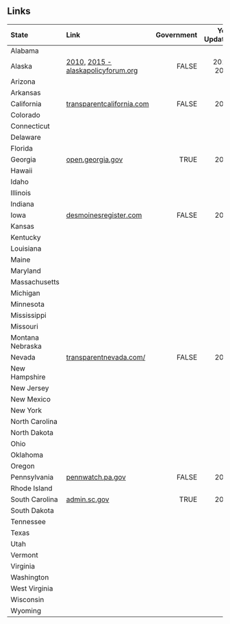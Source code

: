 ## Links
| State | Link | Government | Year Updated |
|:--------------------------|:-----------------------|---------:|-----:|
|Alabama | | | |
|Alaska |  [2010,](http://publicpayroll.alaskapolicyforum.org/) [2015 - alaskapolicyforum.org](http://alaskapolicyforum.org/2017/04/state-of-alaska-payroll-for-fiscal-year-2015-just-released/)| FALSE | 2010, 2015 |
|Arizona | | | |
|Arkansas | | | |
|California |[transparentcalifornia.com](http://transparentcalifornia.com/) | FALSE |2016 |
|Colorado | | | |
|Connecticut | | | |
|Delaware | | | |
|Florida | | | |
|Georgia| [open.georgia.gov](http://www.open.georgia.gov/index.html)  | TRUE | 2017 |
|Hawaii | | | |
|Idaho | | | |
|Illinois | | | |
|Indiana | | | |
|Iowa | [desmoinesregister.com](http://db.desmoinesregister.com/state-salaries-for-iowa) | FALSE | 2017 |
|Kansas | | | |
|Kentucky | | | |
|Louisiana | | | |
|Maine | | | |
|Maryland | | | |
|Massachusetts | | | |
|Michigan | | | |
|Minnesota | | | |
|Mississippi | | | |
|Missouri | | | |
|Montana Nebraska | | | |
|Nevada |[transparentnevada.com/](http://transparentnevada.com/) | FALSE | 2016 |
|New Hampshire | | | |
|New Jersey | | | |
|New Mexico | | | |
|New York | | | |
|North Carolina | | | |
|North Dakota | | | |
|Ohio | | | |
|Oklahoma | | | |
|Oregon | | | |
|Pennsylvania | [pennwatch.pa.gov](http://pennwatch.pa.gov/employees/Pages/Employee-Salaries.aspx)| FALSE | 2017 |
|Rhode Island | | | |
|South Carolina |[admin.sc.gov](http://www.admin.sc.gov/accountability-portal/state-salaries?a=37&j=0) | TRUE | 2017 |
|South Dakota | | | |
|Tennessee | | | |
|Texas | | | |
|Utah | | | |
|Vermont | | | |
|Virginia | | | |
|Washington | | | |
|West Virginia | | | |
|Wisconsin | | | |
|Wyoming | | | |
